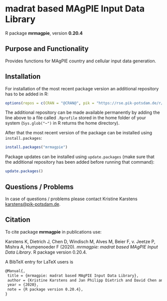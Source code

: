 # madrat based MAgPIE Input Data Library

R package **mrmagpie**, version **0.20.4**

  

## Purpose and Functionality

Provides functions for MAgPIE country and cellular input data generation.


## Installation

For installation of the most recent package version an additional repository has to be added in R:

```r
options(repos = c(CRAN = "@CRAN@", pik = "https://rse.pik-potsdam.de/r/packages"))
```
The additional repository can be made available permanently by adding the line above to a file called `.Rprofile` stored in the home folder of your system (`Sys.glob("~")` in R returns the home directory).

After that the most recent version of the package can be installed using `install.packages`:

```r 
install.packages("mrmagpie")
```

Package updates can be installed using `update.packages` (make sure that the additional repository has been added before running that command):

```r 
update.packages()
```

## Questions / Problems

In case of questions / problems please contact Kristine Karstens <karstens@pik-potsdam.de>.

## Citation

To cite package **mrmagpie** in publications use:

Karstens K, Dietrich J, Chen D, Windisch M, Alves M, Beier F, v. Jeetze P, Mishra A,
Humpenoeder F (2020). _mrmagpie: madrat based MAgPIE Input Data Library_. R package version
0.20.4.

A BibTeX entry for LaTeX users is

 ```latex
@Manual{,
  title = {mrmagpie: madrat based MAgPIE Input Data Library},
  author = {Kristine Karstens and Jan Philipp Dietrich and David Chen and Michael Windisch and Marcos Alves and Felicitas Beier and Patrick {v. Jeetze} and Abhijeet Mishra and Florian Humpenoeder},
  year = {2020},
  note = {R package version 0.20.4},
}
```

